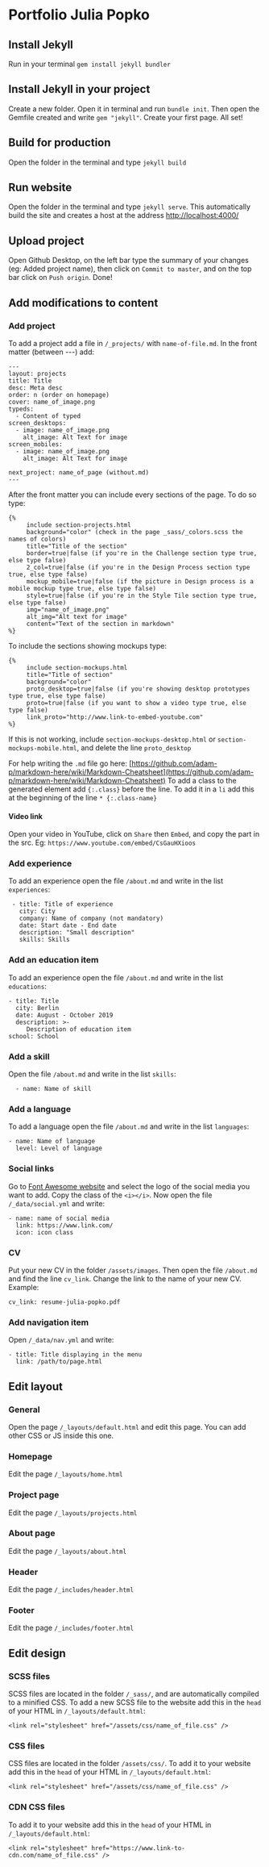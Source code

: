 # Portfolio Julia Popko

## Install Jekyll

Run in your terminal `gem install jekyll bundler`

## Install Jekyll in your project

Create a new folder. Open it in terminal and run `bundle init`. Then open the Gemfile created and write `gem "jekyll"`. Create your first page. All set!

## Build for production

Open the folder in the terminal and type `jekyll build`

## Run website

Open the folder in the terminal and type `jekyll serve`. This automatically build the site and creates a host at the address [http://localhost:4000/](http://localhost:4000/)

## Upload project

Open Github Desktop, on the left bar type the summary of your changes (eg: Added project name), then click on `Commit to master`, and on the top bar click on `Push origin`. Done!

## Add modifications to content

### Add project

To add a project add a file in `/_projects/` with `name-of-file.md`. In the front matter (between ---) add:
```
---
layout: projects
title: Title
desc: Meta desc
order: n (order on homepage)
cover: name_of_image.png
typeds:
  - Content of typed
screen_desktops:
  - image: name_of_image.png
    alt_image: Alt Text for image
screen_mobiles:
  - image: name_of_image.png
    alt_image: Alt Text for image

next_project: name_of_page (without.md)
---
```

After the front matter you can include every sections of the page. To do so type:
```
{%
     include section-projects.html
     background="color" (check in the page _sass/_colors.scss the names of colors)
     title="Title of the section"
     border=true|false (if you're in the Challenge section type true, else type false)
     2_col=true|false (if you're in the Design Process section type true, else type false)
     mockup_mobile=true|false (if the picture in Design process is a mobile mockup type true, else type false)
     style=true|false (if you're in the Style Tile section type true, else type false)
     img="name_of_image.png"
     alt_img="Alt text for image"
     content="Text of the section in markdown"
%}
```

To include the sections showing mockups type:

```
{%
     include section-mockups.html
     title="Title of section"
     background="color"
     proto_desktop=true|false (if you're showing desktop prototypes type true, else type false)
     proto=true|false (if you want to show a video type true, else type false)
     link_proto="http://www.link-to-embed-youtube.com"
%}
```

If this is not working, include `section-mockups-desktop.html` or `section-mockups-mobile.html`, and delete the line `proto_desktop`

For help writing the `.md` file go here: [https://github.com/adam-p/markdown-here/wiki/Markdown-Cheatsheet](https://github.com/adam-p/markdown-here/wiki/Markdown-Cheatsheet)
To add a class to the generated element add `{:.class}` before the line. To add it in a `li` add this at the beginning of the line `* {:.class-name} `

#### Video link

Open your video in YouTube, click on `Share` then `Embed`, and copy the part in the src. Eg: `https://www.youtube.com/embed/CsGauHXioos`

### Add experience

To add an experience open the file `/about.md` and write in the list `experiences`:
```
 - title: Title of experience
   city: City
   company: Name of company (not mandatory)
   date: Start date - End date
   description: "Small description"
   skills: Skills
```

### Add an education item

To add an experience open the file `/about.md` and write in the list `educations`:
```
- title: Title
  city: Berlin
  date: August - October 2019
  description: >-
     Description of education item
school: School
```

### Add a skill

Open the file `/about.md` and write in the list `skills`:
```
  - name: Name of skill
```

### Add a language

To add a language open the file `/about.md` and write in the list `languages`:
```
- name: Name of language
  level: Level of language
```

### Social links

Go to [Font Awesome website](https://fontawesome.com/icons?d=gallery) and select the logo of the social media you want to add. Copy the class of the `<i></i>`. Now open the file `/_data/social.yml` and write:
```
- name: name of social media
  link: https://www.link.com/
  icon: icon class
```

### CV

Put your new CV in the folder `/assets/images`. Then open the file `/about.md` and find the line `cv_link`. Change the link to the name of your new CV. Example:

```
cv_link: resume-julia-popko.pdf
```

### Add navigation item

Open `/_data/nav.yml` and write:
```
- title: Title displaying in the menu
  link: /path/to/page.html
```

## Edit layout

### General

Open the page `/_layouts/default.html` and edit this page. You can add other CSS or JS inside this one.

### Homepage

Edit the page `/_layouts/home.html`

### Project page

Edit the page `/_layouts/projects.html`

### About page

Edit the page `/_layouts/about.html`

### Header

Edit the page `/_includes/header.html`

### Footer

Edit the page `/_includes/footer.html`

## Edit design

### SCSS files

SCSS files are located in the folder `/_sass/`, and are automatically compiled to a minified CSS. To add a new SCSS file to the website add this in the `head` of your HTML in `/_layouts/default.html`:
```
<link rel="stylesheet" href="/assets/css/name_of_file.css" />
```

### CSS files

CSS files are located in the folder `/assets/css/`. To add it to your website add this in the `head` of your HTML in `/_layouts/default.html`:
```
<link rel="stylesheet" href="/assets/css/name_of_file.css" />
```

### CDN CSS files

To add it to your website add this in the `head` of your HTML in `/_layouts/default.html`:
```
<link rel="stylesheet" href="https://www.link-to-cdn.com/name_of_file.css" />
```